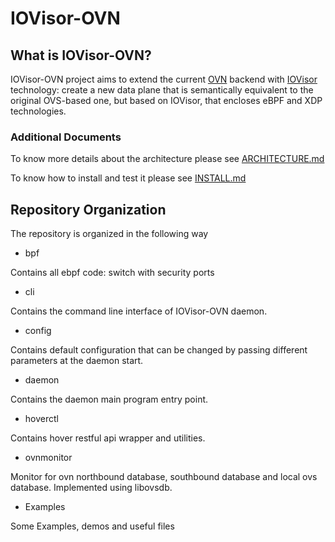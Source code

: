 # IOVisor-OVN

## What is IOVisor-OVN?
IOVisor-OVN project aims to extend the current [OVN](https://github.com/openvswitch/ovs/)
backend with [IOVisor](https://www.iovisor.org/) technology: create a new data plane that is semantically equivalent to the original OVS-based one, but based on IOVisor, that encloses eBPF and XDP technologies.

### Additional Documents
To know more details about the architecture please see [ARCHITECTURE.md](/ARCHITECTURE.md)

To know how to install and test it please see [INSTALL.md](/INSTALL.md)

## Repository Organization

The repository is organized in the following way

* bpf

Contains all ebpf code: switch with security ports

* cli

Contains the command line interface of IOVisor-OVN daemon.

* config

Contains default configuration that can be changed by passing different parameters at the daemon start.

* daemon

Contains the daemon main program entry point.

* hoverctl

Contains hover restful api wrapper and utilities.

* ovnmonitor

Monitor for ovn northbound database, southbound database and local ovs database. Implemented using libovsdb.

* Examples

Some Examples, demos and useful files

